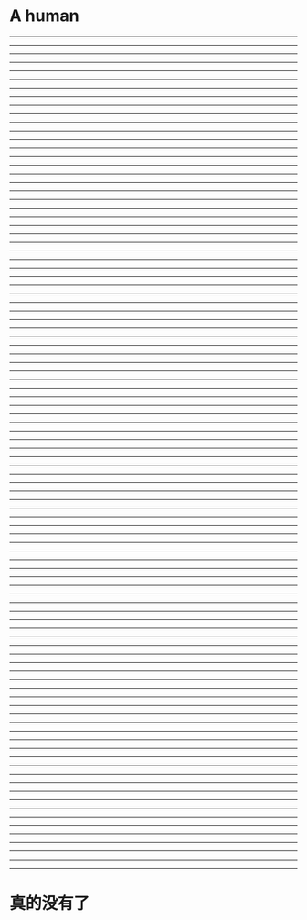 # A human  
---  
---  
---  
---  
---  
---  
---  
---  
---  
---  
---  
---  
---  
---  
---  
---  
---  
---  
---  
---  
---  
---  
---  
---  
---  
---  
---  
---  
---  
---  
---  
---  
---  
---  
---  
---  
---  
---  
---  
---  
---  
---  
---  
---  
---  
---  
---  
---  
---  
---  
---  
---  
---  
---  
---  
---  
---  
---  
---  
---  
---  
---  
---  
---  
---  
---  
---  
---  
---  
---  
---  
---  
---  
---  
---  
---  
---  
---  
---  
---  
---  
---  
---  
---  
---  
---  
---  
---  
---  
---  
---  
---  
---  
---  
---  
---  
---  
---
# 真的没有了
